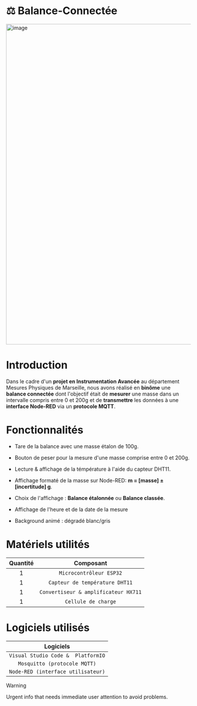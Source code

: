 # ⚖️ Balance-Connectée

<img width="2868" height="874" alt="image" src="https://github.com/user-attachments/assets/f7682111-006a-4866-8290-25ec8bca5528" />


# Introduction

  Dans le cadre d'un **projet en Instrumentation Avancée** au département Mesures Physiques de Marseille, nous avons réalisé en **binôme** une **balance connectée** dont l'objectif était de **mesurer** une masse dans un intervalle compris entre 0 et 200g et de **transmettre** les données à une **interface Node-RED** via un **protocole MQTT**.


# Fonctionnalités 

- Tare de la balance avec une masse étalon de 100g.
  
- Bouton de peser pour la mesure d'une masse comprise entre 0 et 200g.
  
- Lecture & affichage de la témpérature à l'aide du capteur DHT11.
  
- Affichage formaté de la masse sur Node-RED: **m = [masse] ± [incertitude] g**.
  
- Choix de l'affichage : **Balance étalonnée** ou **Balance classée**.

- Affichage de l'heure et de la date de la mesure

- Background animé : dégradé blanc/gris


# Matériels utilités

| Quantité | Composant | 
|  :---:  | :---:  | 
| 1 | `Microcontrôleur ESP32` | 
| 1 | `Capteur de température DHT11` | 
| 1 | `Convertiseur & amplificateur HX711` | 
| 1 | `Cellule de charge` | 

# Logiciels utilisés

| Logiciels | 
|  :---:  |
| `Visual Studio Code &  PlatformIO` | 
| `Mosquitto (protocole MQTT)` | 
| `Node-RED (interface utilisateur)` | 


> [!WARNING]
> Urgent info that needs immediate user attention to avoid problems.

